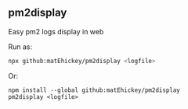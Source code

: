 ## pm2display
Easy pm2 logs display in web

Run as:
```sh
npx github:matEhickey/pm2display <logfile>
```

Or:
```
npm install --global github:matEhickey/pm2display
pm2display <logfile>
```
